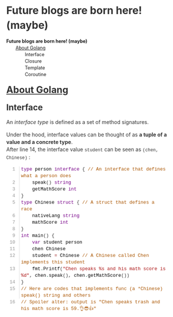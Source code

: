 <!doctype html>
<html>
<head>
<meta charset='UTF-8'><meta name='viewport' content='width=device-width initial-scale=1'>
<title>notes</title><style type='text/css'>html {overflow-x: initial !important;}:root { --bg-color:#ffffff; --text-color:#333333; --select-text-bg-color:#B5D6FC; --select-text-font-color:auto; --monospace:"Lucida Console",Consolas,"Courier",monospace; }
html { font-size: 14px; background-color: var(--bg-color); color: var(--text-color); font-family: "Helvetica Neue", Helvetica, Arial, sans-serif; -webkit-font-smoothing: antialiased; }
body { margin: 0px; padding: 0px; height: auto; bottom: 0px; top: 0px; left: 0px; right: 0px; font-size: 1rem; line-height: 1.42857; overflow-x: hidden; background: inherit; tab-size: 4; }
iframe { margin: auto; }
a.url { word-break: break-all; }
a:active, a:hover { outline: 0px; }
.in-text-selection, ::selection { text-shadow: none; background: var(--select-text-bg-color); color: var(--select-text-font-color); }
#write { margin: 0px auto; height: auto; width: inherit; word-break: normal; overflow-wrap: break-word; position: relative; white-space: normal; overflow-x: visible; padding-top: 40px; }
#write.first-line-indent p { text-indent: 2em; }
#write.first-line-indent li p, #write.first-line-indent p * { text-indent: 0px; }
#write.first-line-indent li { margin-left: 2em; }
.for-image #write { padding-left: 8px; padding-right: 8px; }
body.typora-export { padding-left: 30px; padding-right: 30px; }
.typora-export .footnote-line, .typora-export li, .typora-export p { white-space: pre-wrap; }
@media screen and (max-width: 500px) {
  body.typora-export { padding-left: 0px; padding-right: 0px; }
  #write { padding-left: 20px; padding-right: 20px; }
  .CodeMirror-sizer { margin-left: 0px !important; }
  .CodeMirror-gutters { display: none !important; }
}
#write li > figure:last-child { margin-bottom: 0.5rem; }
#write ol, #write ul { position: relative; }
img { max-width: 100%; vertical-align: middle; }
button, input, select, textarea { color: inherit; font: inherit; }
input[type="checkbox"], input[type="radio"] { line-height: normal; padding: 0px; }
*, ::after, ::before { box-sizing: border-box; }
#write h1, #write h2, #write h3, #write h4, #write h5, #write h6, #write p, #write pre { width: inherit; }
#write h1, #write h2, #write h3, #write h4, #write h5, #write h6, #write p { position: relative; }
p { line-height: inherit; }
h1, h2, h3, h4, h5, h6 { break-after: avoid-page; break-inside: avoid; orphans: 4; }
p { orphans: 4; }
h1 { font-size: 2rem; }
h2 { font-size: 1.8rem; }
h3 { font-size: 1.6rem; }
h4 { font-size: 1.4rem; }
h5 { font-size: 1.2rem; }
h6 { font-size: 1rem; }
.md-math-block, .md-rawblock, h1, h2, h3, h4, h5, h6, p { margin-top: 1rem; margin-bottom: 1rem; }
.hidden { display: none; }
.md-blockmeta { color: rgb(204, 204, 204); font-weight: 700; font-style: italic; }
a { cursor: pointer; }
sup.md-footnote { padding: 2px 4px; background-color: rgba(238, 238, 238, 0.7); color: rgb(85, 85, 85); border-radius: 4px; cursor: pointer; }
sup.md-footnote a, sup.md-footnote a:hover { color: inherit; text-transform: inherit; text-decoration: inherit; }
#write input[type="checkbox"] { cursor: pointer; width: inherit; height: inherit; }
figure { overflow-x: auto; margin: 1.2em 0px; max-width: calc(100% + 16px); padding: 0px; }
figure > table { margin: 0px !important; }
tr { break-inside: avoid; break-after: auto; }
thead { display: table-header-group; }
table { border-collapse: collapse; border-spacing: 0px; width: 100%; overflow: auto; break-inside: auto; text-align: left; }
table.md-table td { min-width: 32px; }
.CodeMirror-gutters { border-right: 0px; background-color: inherit; }
.CodeMirror-linenumber { user-select: none; }
.CodeMirror { text-align: left; }
.CodeMirror-placeholder { opacity: 0.3; }
.CodeMirror pre { padding: 0px 4px; }
.CodeMirror-lines { padding: 0px; }
div.hr:focus { cursor: none; }
#write pre { white-space: pre-wrap; }
#write.fences-no-line-wrapping pre { white-space: pre; }
#write pre.ty-contain-cm { white-space: normal; }
.CodeMirror-gutters { margin-right: 4px; }
.md-fences { font-size: 0.9rem; display: block; break-inside: avoid; text-align: left; overflow: visible; white-space: pre; background: inherit; position: relative !important; }
.md-diagram-panel { width: 100%; margin-top: 10px; text-align: center; padding-top: 0px; padding-bottom: 8px; overflow-x: auto; }
#write .md-fences.mock-cm { white-space: pre-wrap; }
.md-fences.md-fences-with-lineno { padding-left: 0px; }
#write.fences-no-line-wrapping .md-fences.mock-cm { white-space: pre; overflow-x: auto; }
.md-fences.mock-cm.md-fences-with-lineno { padding-left: 8px; }
.CodeMirror-line, twitterwidget { break-inside: avoid; }
.footnotes { opacity: 0.8; font-size: 0.9rem; margin-top: 1em; margin-bottom: 1em; }
.footnotes + .footnotes { margin-top: 0px; }
.md-reset { margin: 0px; padding: 0px; border: 0px; outline: 0px; vertical-align: top; background: 0px 0px; text-decoration: none; text-shadow: none; float: none; position: static; width: auto; height: auto; white-space: nowrap; cursor: inherit; -webkit-tap-highlight-color: transparent; line-height: normal; font-weight: 400; text-align: left; box-sizing: content-box; direction: ltr; }
li div { padding-top: 0px; }
blockquote { margin: 1rem 0px; }
li .mathjax-block, li p { margin: 0.5rem 0px; }
li { margin: 0px; position: relative; }
blockquote > :last-child { margin-bottom: 0px; }
blockquote > :first-child, li > :first-child { margin-top: 0px; }
.footnotes-area { color: rgb(136, 136, 136); margin-top: 0.714rem; padding-bottom: 0.143rem; white-space: normal; }
#write .footnote-line { white-space: pre-wrap; }
@media print {
  body, html { border: 1px solid transparent; height: 99%; break-after: avoid; break-before: avoid; font-variant-ligatures: no-common-ligatures; }
  #write { margin-top: 0px; padding-top: 0px; border-color: transparent !important; }
  .typora-export * { -webkit-print-color-adjust: exact; }
  html.blink-to-pdf { font-size: 13px; }
  .typora-export #write { padding-left: 32px; padding-right: 32px; padding-bottom: 0px; break-after: avoid; }
  .typora-export #write::after { height: 0px; }
}
.footnote-line { margin-top: 0.714em; font-size: 0.7em; }
a img, img a { cursor: pointer; }
pre.md-meta-block { font-size: 0.8rem; min-height: 0.8rem; white-space: pre-wrap; background: rgb(204, 204, 204); display: block; overflow-x: hidden; }
p > .md-image:only-child:not(.md-img-error) img, p > img:only-child { display: block; margin: auto; }
#write.first-line-indent p > .md-image:only-child:not(.md-img-error) img { left: -2em; position: relative; }
p > .md-image:only-child { display: inline-block; width: 100%; }
#write .MathJax_Display { margin: 0.8em 0px 0px; }
.md-math-block { width: 100%; }
.md-math-block:not(:empty)::after { display: none; }
[contenteditable="true"]:active, [contenteditable="true"]:focus, [contenteditable="false"]:active, [contenteditable="false"]:focus { outline: 0px; box-shadow: none; }
.md-task-list-item { position: relative; list-style-type: none; }
.task-list-item.md-task-list-item { padding-left: 0px; }
.md-task-list-item > input { position: absolute; top: 0px; left: 0px; margin-left: -1.2em; margin-top: calc(1em - 10px); border: none; }
.math { font-size: 1rem; }
.md-toc { min-height: 3.58rem; position: relative; font-size: 0.9rem; border-radius: 10px; }
.md-toc-content { position: relative; margin-left: 0px; }
.md-toc-content::after, .md-toc::after { display: none; }
.md-toc-item { display: block; color: rgb(65, 131, 196); }
.md-toc-item a { text-decoration: none; }
.md-toc-inner:hover { text-decoration: underline; }
.md-toc-inner { display: inline-block; cursor: pointer; }
.md-toc-h1 .md-toc-inner { margin-left: 0px; font-weight: 700; }
.md-toc-h2 .md-toc-inner { margin-left: 2em; }
.md-toc-h3 .md-toc-inner { margin-left: 4em; }
.md-toc-h4 .md-toc-inner { margin-left: 6em; }
.md-toc-h5 .md-toc-inner { margin-left: 8em; }
.md-toc-h6 .md-toc-inner { margin-left: 10em; }
@media screen and (max-width: 48em) {
  .md-toc-h3 .md-toc-inner { margin-left: 3.5em; }
  .md-toc-h4 .md-toc-inner { margin-left: 5em; }
  .md-toc-h5 .md-toc-inner { margin-left: 6.5em; }
  .md-toc-h6 .md-toc-inner { margin-left: 8em; }
}
a.md-toc-inner { font-size: inherit; font-style: inherit; font-weight: inherit; line-height: inherit; }
.footnote-line a:not(.reversefootnote) { color: inherit; }
.md-attr { display: none; }
.md-fn-count::after { content: "."; }
code, pre, samp, tt { font-family: var(--monospace); }
kbd { margin: 0px 0.1em; padding: 0.1em 0.6em; font-size: 0.8em; color: rgb(36, 39, 41); background: rgb(255, 255, 255); border: 1px solid rgb(173, 179, 185); border-radius: 3px; box-shadow: rgba(12, 13, 14, 0.2) 0px 1px 0px, rgb(255, 255, 255) 0px 0px 0px 2px inset; white-space: nowrap; vertical-align: middle; }
.md-comment { color: rgb(162, 127, 3); opacity: 0.8; font-family: var(--monospace); }
code { text-align: left; vertical-align: initial; }
a.md-print-anchor { white-space: pre !important; border-width: initial !important; border-style: none !important; border-color: initial !important; display: inline-block !important; position: absolute !important; width: 1px !important; right: 0px !important; outline: 0px !important; background: 0px 0px !important; text-decoration: initial !important; text-shadow: initial !important; }
.md-inline-math .MathJax_SVG .noError { display: none !important; }
.html-for-mac .inline-math-svg .MathJax_SVG { vertical-align: 0.2px; }
.md-math-block .MathJax_SVG_Display { text-align: center; margin: 0px; position: relative; text-indent: 0px; max-width: none; max-height: none; min-height: 0px; min-width: 100%; width: auto; overflow-y: hidden; display: block !important; }
.MathJax_SVG_Display, .md-inline-math .MathJax_SVG_Display { width: auto; margin: inherit; display: inline-block !important; }
.MathJax_SVG .MJX-monospace { font-family: var(--monospace); }
.MathJax_SVG .MJX-sans-serif { font-family: sans-serif; }
.MathJax_SVG { display: inline; font-style: normal; font-weight: 400; line-height: normal; zoom: 90%; text-indent: 0px; text-align: left; text-transform: none; letter-spacing: normal; word-spacing: normal; overflow-wrap: normal; white-space: nowrap; float: none; direction: ltr; max-width: none; max-height: none; min-width: 0px; min-height: 0px; border: 0px; padding: 0px; margin: 0px; }
.MathJax_SVG * { transition: none 0s ease 0s; }
.MathJax_SVG_Display svg { vertical-align: middle !important; margin-bottom: 0px !important; margin-top: 0px !important; }
.os-windows.monocolor-emoji .md-emoji { font-family: "Segoe UI Symbol", sans-serif; }
.md-diagram-panel > svg { max-width: 100%; }
[lang="flow"] svg, [lang="mermaid"] svg { max-width: 100%; height: auto; }
[lang="mermaid"] .node text { font-size: 1rem; }
table tr th { border-bottom: 0px; }
video { max-width: 100%; display: block; margin: 0px auto; }
iframe { max-width: 100%; width: 100%; border: none; }
.highlight td, .highlight tr { border: 0px; }
svg[id^="mermaidChart"] { line-height: 1em; }
mark { background: rgb(255, 255, 0); color: rgb(0, 0, 0); }
.md-html-inline .md-plain, .md-html-inline strong, mark .md-inline-math, mark strong { color: inherit; }
mark .md-meta { color: rgb(0, 0, 0); opacity: 0.3 !important; }


.CodeMirror { height: auto; }
.CodeMirror.cm-s-inner { background: inherit; }
.CodeMirror-scroll { overflow: auto hidden; z-index: 3; }
.CodeMirror-gutter-filler, .CodeMirror-scrollbar-filler { background-color: rgb(255, 255, 255); }
.CodeMirror-gutters { border-right: 1px solid rgb(221, 221, 221); background: inherit; white-space: nowrap; }
.CodeMirror-linenumber { padding: 0px 3px 0px 5px; text-align: right; color: rgb(153, 153, 153); }
.cm-s-inner .cm-keyword { color: rgb(119, 0, 136); }
.cm-s-inner .cm-atom, .cm-s-inner.cm-atom { color: rgb(34, 17, 153); }
.cm-s-inner .cm-number { color: rgb(17, 102, 68); }
.cm-s-inner .cm-def { color: rgb(0, 0, 255); }
.cm-s-inner .cm-variable { color: rgb(0, 0, 0); }
.cm-s-inner .cm-variable-2 { color: rgb(0, 85, 170); }
.cm-s-inner .cm-variable-3 { color: rgb(0, 136, 85); }
.cm-s-inner .cm-string { color: rgb(170, 17, 17); }
.cm-s-inner .cm-property { color: rgb(0, 0, 0); }
.cm-s-inner .cm-operator { color: rgb(152, 26, 26); }
.cm-s-inner .cm-comment, .cm-s-inner.cm-comment { color: rgb(170, 85, 0); }
.cm-s-inner .cm-string-2 { color: rgb(255, 85, 0); }
.cm-s-inner .cm-meta { color: rgb(85, 85, 85); }
.cm-s-inner .cm-qualifier { color: rgb(85, 85, 85); }
.cm-s-inner .cm-builtin { color: rgb(51, 0, 170); }
.cm-s-inner .cm-bracket { color: rgb(153, 153, 119); }
.cm-s-inner .cm-tag { color: rgb(17, 119, 0); }
.cm-s-inner .cm-attribute { color: rgb(0, 0, 204); }
.cm-s-inner .cm-header, .cm-s-inner.cm-header { color: rgb(0, 0, 255); }
.cm-s-inner .cm-quote, .cm-s-inner.cm-quote { color: rgb(0, 153, 0); }
.cm-s-inner .cm-hr, .cm-s-inner.cm-hr { color: rgb(153, 153, 153); }
.cm-s-inner .cm-link, .cm-s-inner.cm-link { color: rgb(0, 0, 204); }
.cm-negative { color: rgb(221, 68, 68); }
.cm-positive { color: rgb(34, 153, 34); }
.cm-header, .cm-strong { font-weight: 700; }
.cm-del { text-decoration: line-through; }
.cm-em { font-style: italic; }
.cm-link { text-decoration: underline; }
.cm-error { color: red; }
.cm-invalidchar { color: red; }
.cm-constant { color: rgb(38, 139, 210); }
.cm-defined { color: rgb(181, 137, 0); }
div.CodeMirror span.CodeMirror-matchingbracket { color: rgb(0, 255, 0); }
div.CodeMirror span.CodeMirror-nonmatchingbracket { color: rgb(255, 34, 34); }
.cm-s-inner .CodeMirror-activeline-background { background: inherit; }
.CodeMirror { position: relative; overflow: hidden; }
.CodeMirror-scroll { height: 100%; outline: 0px; position: relative; box-sizing: content-box; background: inherit; }
.CodeMirror-sizer { position: relative; }
.CodeMirror-gutter-filler, .CodeMirror-hscrollbar, .CodeMirror-scrollbar-filler, .CodeMirror-vscrollbar { position: absolute; z-index: 6; display: none; }
.CodeMirror-vscrollbar { right: 0px; top: 0px; overflow: hidden; }
.CodeMirror-hscrollbar { bottom: 0px; left: 0px; overflow: hidden; }
.CodeMirror-scrollbar-filler { right: 0px; bottom: 0px; }
.CodeMirror-gutter-filler { left: 0px; bottom: 0px; }
.CodeMirror-gutters { position: absolute; left: 0px; top: 0px; padding-bottom: 30px; z-index: 3; }
.CodeMirror-gutter { white-space: normal; height: 100%; box-sizing: content-box; padding-bottom: 30px; margin-bottom: -32px; display: inline-block; }
.CodeMirror-gutter-wrapper { position: absolute; z-index: 4; background: 0px 0px !important; border: none !important; }
.CodeMirror-gutter-background { position: absolute; top: 0px; bottom: 0px; z-index: 4; }
.CodeMirror-gutter-elt { position: absolute; cursor: default; z-index: 4; }
.CodeMirror-lines { cursor: text; }
.CodeMirror pre { border-radius: 0px; border-width: 0px; background: 0px 0px; font-family: inherit; font-size: inherit; margin: 0px; white-space: pre; overflow-wrap: normal; color: inherit; z-index: 2; position: relative; overflow: visible; }
.CodeMirror-wrap pre { overflow-wrap: break-word; white-space: pre-wrap; word-break: normal; }
.CodeMirror-code pre { border-right: 30px solid transparent; width: fit-content; }
.CodeMirror-wrap .CodeMirror-code pre { border-right: none; width: auto; }
.CodeMirror-linebackground { position: absolute; left: 0px; right: 0px; top: 0px; bottom: 0px; z-index: 0; }
.CodeMirror-linewidget { position: relative; z-index: 2; overflow: auto; }
.CodeMirror-wrap .CodeMirror-scroll { overflow-x: hidden; }
.CodeMirror-measure { position: absolute; width: 100%; height: 0px; overflow: hidden; visibility: hidden; }
.CodeMirror-measure pre { position: static; }
.CodeMirror div.CodeMirror-cursor { position: absolute; visibility: hidden; border-right: none; width: 0px; }
.CodeMirror div.CodeMirror-cursor { visibility: hidden; }
.CodeMirror-focused div.CodeMirror-cursor { visibility: inherit; }
.cm-searching { background: rgba(255, 255, 0, 0.4); }
@media print {
  .CodeMirror div.CodeMirror-cursor { visibility: hidden; }
}


/**
 * NexT for Typora
 * Brought to you by Bill Chen || https://github.com/BillChen2K/typora-theme-next
 *
 * - Want code ligatures for JetBrains Mono?
 * - Search for `font-variant-ligatures: none;` and comment that line.
 *
 * - Want to change the font size in exported pdf?
 * - Change the variable `--export-font-size` below.
 **/

.md-rawblock-control:not(.md-rawblock-tooltip) {
    background: #555;
    color: #fff;
}

.md-rawblock-on-edit>.md-rawblock-tooltip,
.md-rawblock:hover>.md-rawblock-container,
.md-rawblock:hover>.md-rawblock-tooltip {
    background: #555;
    color: #fff;
}

:root {
    --base-font-size: 16px;
    --highlight-color: rgb(0, 200, 200);
    --text-color: #DDD;
    --headings-color: #DDD;
    --export-font-size: 13px;
    --bg-color: #333;
    --bg-highlight: #282828;
    --bg-dark: #222;
    --border-dark: #555;
    --select-text-bg-color: #111;
    --select-text-font-color: #ddd;
    --item-hover-bg-color: #333;
}


/* code color
 This part cames from Vue Dark */

.cm-s-inner .cm-keyword {
    color: #bb7fc3
}

.cm-s-inner .cm-atom,
.cm-s-inner.cm-atom {
    color: #9088cc
}

.cm-s-inner .cm-number {
    color: #88b2a1
}

.cm-s-inner .cm-def {
    color: #7f7fff
}

.cm-s-inner .cm-variable {
    color: #efefef
}

.cm-s-inner .cm-variable-2 {
    color: #7faad4
}

.cm-s-inner .cm-variable-3 {
    color: #7fc3aa
}

.cm-s-inner .cm-string {
    color: #d48888
}

.cm-s-inner .cm-property {
    color: #efefef
}

.cm-s-inner .cm-operator {
    color: #cb8c8c
}

.cm-s-inner .cm-comment,
.cm-s-inner.cm-comment {
    color: hsl(0, 0%, 35%)
}

.cm-s-inner .cm-string-2 {
    color: #ffaa7f
}

.cm-s-inner .cm-meta {
    color: hsl(0, 0%, 33%)
}

.cm-s-inner .cm-qualifier {
    color: hsl(0, 0%, 33%)
}

.cm-s-inner .cm-builtin {
    color: #997fd4
}

.cm-s-inner .cm-bracket {
    color: #ccccbb
}

.cm-s-inner .cm-tag {
    color: #88bb7f
}

.cm-s-inner .cm-attribute {
    color: #7f7fe5
}

.cm-s-inner .cm-header,
.cm-s-inner.cm-header {
    color: #7f7fff
}

.cm-s-inner .cm-quote,
.cm-s-inner.cm-quote {
    color: #7fcc7f
}

.cm-s-inner .cm-hr,
.cm-s-inner.cm-hr {
    color: hsl(0, 0%, 60%)
}

.cm-s-inner .cm-link,
.cm-s-inner.cm-link {
    color: #7f7fe5
}

.cm-negative {
    color: #eea1a1
}

.cm-positive {
    color: #90cc90
}

.cm-header,
.cm-strong {
    font-weight: 700
}

.cm-error {
    color: #ff7f7f
}

.cm-invalidchar {
    color: #ff7f7f
}

.cm-constant {
    color: #42b983
}

.cm-defined {
    color: #dac37f
}

div.CodeMirror span.CodeMirror-matchingbracket {
    color: #7fff7f
}

div.CodeMirror span.CodeMirror-nonmatchingbracket {
    color: #ff9090
}

.cm-s-typora-default .cm-code, .cm-s-typora-default .cm-comment{
    color: #8398f1;
}

.cm-s-typora-default .CodeMirror-activeline-background {

    background-color: var(--bg-highlight);
    box-shadow: 0 2px 2px 0 rgba(0, 0, 0, 0.12), 0 3px 1px -2px rgba(0, 0, 0, 0.06), 0 1px 5px 0 rgba(0, 0, 0, 0.12), 0 -1px 0.5px 0 rgba(0, 0, 0, 0.09);
}

* {
    /* Disable ligatures */
    font-variant-ligatures: none;
}


/* latin-ext */

/* latin */

/* latin-ext */

/* latin */

/* latin-ext */

/* latin */

/* latin-ext */

/* latin */

/* latin-ext */

/* latin */

/* latin-ext */

/* latin */

/* *::selection {
    background: #111;
    color: #DDD;
} */

html,
body,
#write {
    color: var(--text-color);
    font-size: var(--base-font-size);
    background: #333;
    font-family: Overpass, "GlowSansSC", "Helvetica Neue", "pingfang sc", "microsoft yahei", sans-serif;
    font-weight: 400;
    line-height: 1.15;
    -webkit-text-size-adjust: 100%;
    /* letter-spacing: -0.5px; */
}

h1,
h2,
h3,
h4,
h5,
h6 {
    color: var(--headings-color);
    font-weight: 700;
    line-height: 1.5;
    margin: 20px 0 15px
}

.CodeMirror pre {
    font-family: 'JetBrains Mono';
    font-size: 0.95em;
    line-height: 1.65em;
}

#write {
    max-width: 914px;
    text-align: justify;
}

#write>h1:first-child {
    margin-top: 1.75rem;
}

#write>h2:first-child {
    margin-top: 1.5rem;
}

#write>h3:first-child {
    margin-top: 1rem;
}

#write>h4:first-child {
    margin-top: 0.5rem;
}

h1 {
    font-size: 2.5em
}

h2 {
    font-size: 1.75 em
}

h3 {
    font-size: 1.45em
}

h4 {
    font-size: 1.25em
}

h5 {
    font-size: 1.1em
}

h6 {
    font-size: 1em;
    font-weight: bold
}

#write code {
    color: var(--highlight-color);
}

p {
    color: var(--text-color);
    line-height: 1.75rem;
    margin: 0 0 7.5px;
}

#write ul {
    line-height: 1.75rem;
    margin-block-start: 0.6em;
    margin-block-end: 0.6em;
}

#write ol li {
    line-height: 1.75rem;
    margin-block-start: 0.6em;
    margin-block-end: 0.6em;
}

u {
    text-decoration: none;
    border-bottom: 1px solid #999;
}

#write>h3.md-focus:before {
    left: -1.875rem;
    top: 0.5rem;
    padding: 2px;
}

#write>h4.md-focus:before {
    left: -1.875rem;
    top: 0.3125rem;
    padding: 2px;
}

#write>h5.md-focus:before {
    left: -1.875rem;
    top: 0.25rem;
    padding: 2px;
}

#write>h6.md-focus:before {
    left: -1.875rem;
    top: .125rem;
    padding: 2px;
}

@media screen and (max-width: 48em) {
    blockquote {
        margin-left: 1rem;
        margin-right: 0;
        padding: 0.5em;
    }
    /* .h1,
    h1 {
        font-size: 2.827rem;
    }
    .h2,
    h2 {
        font-size: 1.999rem;
    }
    .h3,
    h3 {
        font-size: 1.413rem;
    }
    .h4,
    h4 {
        font-size: 1.250rem;
    }
    .h5,
    h5 {
        font-size: 1.150rem;
    }
    .h6,
    h6 {
        font-size: 1rem;
    } */
}

a .md-def-url {
    color: #262a30;
}

a {
    color: var(--highlight-color);
    text-decoration: none;
    font-weight: bold;
    transition-duration: 0.5s;
}

a:hover {
    text-decoration: underline;
}

table {
    border-collapse: collapse;
    border-spacing: 0;
    font-size: 1em;
    margin: 0 0 20px;
    width: 100%;
}

table tr:nth-child(2n - 1),
thead {
    background-color: var(--bg-highlight);
}

tbody tr:hover {
    background: var(--bg-color)
}

caption,
td,
th {
    font-weight: 400;
    padding: 8px;
    text-align: left;
    vertical-align: middle;
}

td,
th {
    border: 1px solid #555;
}

table tr th {
    border-bottom: 3px solid #555;
    font-weight: 700;
    padding-bottom: 10px;
    background-color: var(--bg-color);
}

td {
    border-bottom-width: 1px
}


/* Inline Code */

code,
.md-fences {
    background: var(--bg-dark);
    border-radius: 3px;
    color: var(--text-color);
    padding: 2px 4px;
    overflow-wrap: break-word;
    word-wrap: break-word;
    font-family: 'JetBrains Mono';
    font-size: 0.935em;
}


/* Code Blocks */

.md-fences {
    margin: 0 0 20px;
    font-size: 0.9em;
    line-height: 1.5em;
    padding: 0.4em 1em;
    padding-top: 0.4em;
    box-shadow: 0 2px 2px 0 rgba(0, 0, 0, 0.12), 0 3px 1px -2px rgba(0, 0, 0, 0.06), 0 1px 5px 0 rgba(0, 0, 0, 0.12), 0 -1px 0.5px 0 rgba(0, 0, 0, 0.09);
}

.task-list {
    padding-left: 0;
}

.task-list-item {
    padding-left: 2rem;
}

.task-list-item input {
    top: 3px;
}

.task-list-item input {
    outline: none;
    margin-bottom: 0.5em;
}

.task-list-item input::before {
    content: "";
    display: inline-block;
    width: 1rem;
    height: 1rem;
    vertical-align: middle;
    text-align: center;
    border: 1px solid #ddd;
    background-color: var(--bg-dark);
    margin-left: -0.1rem;
    margin-right: 0.1rem;
    margin-top: -0.9rem;
}

.task-list-item input:checked::before {
    padding-left: 0.125em;
    content: '✔';
    color: #ddd;
    /*◘*/
    font-size: 0.8125rem;
    line-height: 0.9375rem;
    margin-top: -0.9rem;
}


/* Chrome 29+ */

@media screen and (-webkit-min-device-pixel-ratio:0) and (min-resolution:.001dpcm) {
    .task-list-item input:before {
        margin-top: -0.2rem;
    }
    .task-list-item input:checked:before,
    .task-list-item input[checked]:before {
        margin-top: -0.2rem;
    }
}

blockquote {
    border-left: 4px solid #ddd;
    margin: 0;
    margin-bottom: 10px;
    margin-top: 10px;
    padding: 0 15px
}

blockquote p {
    color: #aaa;
}

blockquote cite::before {
    content: '-';
    padding: 0 5px
}

#write pre.md-meta-block {
    padding: 1rem;
    font-size: 85%;
    line-height: 1.45;
    background-color: var(--bg-dark);
    border: 0;
    border-radius: 3px;
    color: hsl(0, 0%, 53%);
    margin-top: 0 !important;
    margin-bottom: 2em;
    font-size: 0.8em;
    line-height: 1.5em;
    font-family: 'JetBrains Mono';
    box-shadow: 0 2px 2px 0 rgba(0, 0, 0, 0.12), 0 3px 1px -2px rgba(0, 0, 0, 0.06), 0 1px 5px 0 rgba(0, 0, 0, 0.12), 0 -1px 0.5px 0 rgba(0, 0, 0, 0.09);
}

.MathJax_Display {
    font-size: 0.9em;
    margin-top: 0.5em;
    margin-bottom: 0;
}

p.mathjax-block,
.mathjax-block {
    padding-bottom: 0;
}

.mathjax-block>.code-tooltip {
    bottom: 5px;
    box-shadow: none;
}

.md-image>.md-meta {
    padding-left: 0.5em;
    padding-right: 0.5em;
}

.md-image>img {
    margin-top: 2px;
}

.md-image>.md-meta:first-of-type:before {
    padding-left: 4px;
}

#typora-source {
    color: #aaa;
}


/** ui for windows **/


#md-searchpanel {
    border-bottom: 1px solid #ccc;
}

#md-searchpanel .btn {
    border: 1px solid #ccc;
}

#md-notification:before {
    top: 14px;
}

#md-notification {
    background: var(--bg-highlight);
}

.megamenu-menu-panel .btn {
    border: 1px solid #ccc;
}

#write>h3.md-focus:before {
    left: -1.5625rem;
    top: .375rem;
}

#write>h4.md-focus:before {
    left: -1.5625rem;
    top: .285714286rem;
}

#write>h5.md-focus:before {
    left: -1.5625rem;
    top: .285714286rem;
}

#write>h6.md-focus:before {
    left: -1.5625rem;
    top: .285714286rem;
}

.md-image>.md-meta {
    border-radius: 3px;
    padding: 2px 0 0 4px;
    font-size: 0.9em;
    color: inherit;
}

.md-tag {
    color: inherit;
}

.md-toc {
    margin-top: 20px;
    padding-bottom: 5px;
}

.sidebar-tabs {
    border-bottom: none;
}

#typora-sidebar {
    background-color: #282828;
}

#typora-quick-open {
    border: 1px solid #ddd;
    background-color: #f8f8f8;
}

#typora-quick-open-item {
    background-color: #FAFAFA;
    border-color: #FEFEFE #e5e5e5 #e5e5e5 #eee;
    border-style: solid;
    border-width: 1px;
}

#md-notification:before {
    top: 10px;
}


/** focus mode */

.on-focus-mode blockquote {
    border-left-color: rgba(85, 85, 85, 0.12);
}

.file-node-content:hover .file-node-icon,
.file-node-content:hover .file-node-open-state {
    visibility: visible;
}

.md-lang {
    color: #b4654d;
}

.html-for-mac .context-menu {
    --item-hover-bg-color: #E6F0FE;
}

.file-tree-node {
    margin-top: 8px;
    margin-bottom: 8px;
}

.file-node-title {
    padding-top: 2px;
}

.outline-item {
    padding-top: 5px;
    padding-bottom: 5px;
    cursor: pointer;
}

/* Search panel & UI */


#md-searchpanel input {
    box-shadow: none;
}


#md-searchpanel .btn {
    border: none;
}


.modal-content {
    border-color: #aaa;
}

.searchpanel-search-option-btn {
    border-color: #aaa;
    border-radius: 0;
}

.modal-dialog .btn {
    background: #222;
    border-width: 2px;
    border-color: #222;
    border-radius: 0;
    color: #fff;
    display: inline-block;
    font-size: .875em;
    line-height: 2rem;
    padding: 0 20px;
    margin: 5px;
    text-decoration: none;
    transition-delay: 0s;
    transition-duration: .2s;
    transition-timing-function: ease-in-out
}

.modal-dialog .btn:hover {
    background: #eee;
    border-color: #222;
    color: #222;
}


/* Printing issue */

.typora-export * {
    -webkit-print-color-adjust: exact;
}

.typora-export p {
    font-size: var(--export-font-size) !important;
}

.typora-export li {
    font-size: var(--export-font-size);
    line-height: 2rem;
}

.typora-export #write {
    font-size: var(--export-font-size) !important;
}

table,
pre {
    page-break-inside: avoid;
}

pre {
    word-wrap: break-word;
}

.file-tree-node.active .file-node-background {
    background-color: #333;
}

.file-list-item.active {
    background-color: #333;
}

.file-list-item {
    border-color: #555;
}

.sidebar-footer {
    border-top-color: #555
}

.CodeMirror-gutters {
    border-right-color: #555;
}


hr {
    background-image: repeating-linear-gradient(-45deg, #ddd, #ddd 4px, transparent 4px, transparent 8px);
    border: 0;
    height: 3px;
    margin: 40px 0
}

.megamenu-content,
.megamenu-opened header {
    background: var(--bg-color);
}

.megamenu-menu-panel h2,
.megamenu-menu-panel h1,
.long-btn {
    color: inherit;
}

.megamenu-menu-panel input[type='text'] {
    background: inherit;
    border: 0;
    border-bottom: 1px solid;
}

#recent-file-panel-action-btn {
    background: inherit;
    border: 1px grey solid;
}

.megamenu-menu-panel .dropdown-menu>li>a {
    color: inherit;
    background-color: #2F353A;
    text-decoration: none;
}

.megamenu-menu-panel table td:nth-child(1) {
    color: inherit;
    font-weight: bold;
}

.megamenu-menu-panel tbody tr:hover td:nth-child(1) {
    color: white;
}


.megamenu-menu {
    background-color: var(--bg-dark);
}

.megamenu-menu-list:not(.saved) li a:hover, .megamenu-menu-list li a.active {
    background-color: var(--bg-color);

}

#recent-file-panel tbody tr:nth-child(2n - 1){
    background-color: var(--bg-highlight)
}

.ty-preferences {
    transition-duration: 0.3s;
}


.ty-preferences .btn-default {
    background: transparent;
}
.ty-preferences .btn-default:hover {
    background: #555 !important
}

.ty-preferences select {
    border: 1px solid #222;
    height: 21px;
}

.ty-preferences .nav-group-item.active {
    background: var(--bg-dark);
    border-radius: 0;
}

.ty-preferences .nav-group-item {
    background: var(--bg-dark);
    border-radius: 0;
}

.ty-preferences input[type="search"] {
    border-color: #333;
    background: #333;
    line-height: 22px;
    color: white;
}

.ty-preferences input[type="search"]:focus {
    box-shadow: none;
}/**
 * NexT for Typora
 * Brought to you by Bill Chen || https://github.com/BillChen2K/typora-theme-next
 *
 * - Want code ligatures for JetBrains Mono?
 * - Search for `font-variant-ligatures: none;` and comment that line.
 *
 **/

@import "";
* {
    /* Disable ligatures */
    font-variant-ligatures: none;
}


/* Helvetica Neue */

html,
body,
#write {
    font-family: HelveticaN, "GlowSansSC", "Helvetica Neue", "pingfang sc", "microsoft yahei", sans-serif;
}

p {
    color: var(--text-color);
    line-height: 1.55rem;
    margin: 0 0 12.5px;
}

.task-list-item input::before {
    content: "";
    display: inline-block;
    width: 1rem;
    height: 1rem;
    vertical-align: middle;
    text-align: center;
    border: 1px solid gray;
    background-color: #fdfdfd;
    margin-left: -0.1rem;
    margin-right: 0.1rem;
    margin-top: -0.9rem;
}

.task-list-item input:checked::before {
    padding-left: 0.125em;
    content: '✔';
    /*◘*/
    font-size: 0.8125rem;
    line-height: 0.9375rem;
    margin-top: -0.5rem;
}


</style>
</head>
<body class='typora-export os-windows' >
<div  id='write'  class = 'is-node'><h1><a name="future-blogs-are-born-here-maybe" class="md-header-anchor"></a><span>Future blogs are born here! (maybe)</span></h1><div class='md-toc' mdtype='toc'><p class="md-toc-content" role="list"><span role="listitem" class="md-toc-item md-toc-h1" data-ref="n0"><a class="md-toc-inner" href="#future-blogs-are-born-here-maybe">Future blogs are born here! (maybe)</a></span><span role="listitem" class="md-toc-item md-toc-h2" data-ref="n3"><a class="md-toc-inner" href="#uabout-golangu"><u>About Golang</u></a></span><span role="listitem" class="md-toc-item md-toc-h3" data-ref="n4"><a class="md-toc-inner" href="#interface">Interface</a></span><span role="listitem" class="md-toc-item md-toc-h3" data-ref="n11"><a class="md-toc-inner" href="#closure">Closure</a></span><span role="listitem" class="md-toc-item md-toc-h3" data-ref="n13"><a class="md-toc-inner" href="#template">Template</a></span><span role="listitem" class="md-toc-item md-toc-h3" data-ref="n15"><a class="md-toc-inner" href="#coroutine">Coroutine</a></span></p></div><h2><a name="uabout-golangu" class="md-header-anchor"></a><u><span>About Golang</span></u></h2><h3><a name="interface" class="md-header-anchor"></a><span>Interface</span></h3><p><span>An </span><em><span>interface type</span></em><span> is defined as a set of method signatures.</span></p><p><span>Under the hood, interface values can be thought of as </span><strong><span>a tuple of a value and a concrete type</span></strong><span>.</span><br/><span>After line 14, the interface value </span><code>student</code><span> can be seen as </span><code>(chen, Chinese)</code><span> :</span></p><pre spellcheck="false" class="md-fences md-end-block md-fences-with-lineno ty-contain-cm modeLoaded" lang="go" style="break-inside: unset;"><div class="CodeMirror cm-s-inner CodeMirror-wrap" lang="go"><div style="overflow: hidden; position: relative; width: 3px; height: 0px; top: 0px; left: 40px;"><textarea autocorrect="off" autocapitalize="off" spellcheck="false" tabindex="0" style="position: absolute; bottom: -1em; padding: 0px; width: 1000px; height: 1em; outline: none;"></textarea></div><div class="CodeMirror-scrollbar-filler" cm-not-content="true"></div><div class="CodeMirror-gutter-filler" cm-not-content="true"></div><div class="CodeMirror-scroll" tabindex="-1"><div class="CodeMirror-sizer" style="margin-left: 36px; margin-bottom: 0px; border-right-width: 0px; padding-right: 0px; padding-bottom: 0px;"><div style="position: relative; top: 0px;"><div class="CodeMirror-lines" role="presentation"><div role="presentation" style="position: relative; outline: none;"><div class="CodeMirror-measure"><pre><span>xxxxxxxxxx</span></pre><div class="CodeMirror-linenumber CodeMirror-gutter-elt"><div>16</div></div></div><div class="CodeMirror-measure"></div><div style="position: relative; z-index: 1;"></div><div class="CodeMirror-code" role="presentation" style=""><div class="CodeMirror-activeline" style="position: relative;"><div class="CodeMirror-activeline-background CodeMirror-linebackground"></div><div class="CodeMirror-gutter-background CodeMirror-activeline-gutter" style="left: -36px; width: 36px;"></div><div class="CodeMirror-gutter-wrapper CodeMirror-activeline-gutter" style="left: -36px;"><div class="CodeMirror-linenumber CodeMirror-gutter-elt CodeMirror-linenumber-show" style="left: 0px; width: 27px;">1</div></div><pre class=" CodeMirror-line " role="presentation"><span role="presentation" style="padding-right: 0.1px;"><span class="cm-keyword">type</span> <span class="cm-variable">person</span> <span class="cm-keyword">interface</span> { <span class="cm-comment">// An interface that defines what a person does</span></span></pre></div><div style="position: relative;"><div class="CodeMirror-gutter-wrapper" style="left: -36px;"><div class="CodeMirror-linenumber CodeMirror-gutter-elt" style="left: 0px; width: 27px;">2</div></div><pre class=" CodeMirror-line " role="presentation"><span role="presentation" style="padding-right: 0.1px;"><span class="cm-tab" role="presentation" cm-text="	">    </span><span class="cm-variable">speak</span>() <span class="cm-keyword">string</span></span></pre></div><div style="position: relative;"><div class="CodeMirror-gutter-wrapper" style="left: -36px;"><div class="CodeMirror-linenumber CodeMirror-gutter-elt" style="left: 0px; width: 27px;">3</div></div><pre class=" CodeMirror-line " role="presentation"><span role="presentation" style="padding-right: 0.1px;"><span class="cm-tab" role="presentation" cm-text="	">    </span><span class="cm-variable">getMathScore</span> <span class="cm-keyword">int</span></span></pre></div><div style="position: relative;"><div class="CodeMirror-gutter-wrapper" style="left: -36px;"><div class="CodeMirror-linenumber CodeMirror-gutter-elt" style="left: 0px; width: 27px;">4</div></div><pre class=" CodeMirror-line " role="presentation"><span role="presentation" style="padding-right: 0.1px;">}</span></pre></div><div style="position: relative;"><div class="CodeMirror-gutter-wrapper" style="left: -36px;"><div class="CodeMirror-linenumber CodeMirror-gutter-elt" style="left: 0px; width: 27px;">5</div></div><pre class=" CodeMirror-line " role="presentation"><span role="presentation" style="padding-right: 0.1px;"><span class="cm-keyword">type</span> <span class="cm-variable">Chinese</span> <span class="cm-keyword">struct</span> { <span class="cm-comment">// A struct that defines a race</span></span></pre></div><div style="position: relative;" class=""><div class="CodeMirror-gutter-wrapper" style="left: -36px;"><div class="CodeMirror-linenumber CodeMirror-gutter-elt" style="left: 0px; width: 27px;">6</div></div><pre class=" CodeMirror-line " role="presentation"><span role="presentation" style="padding-right: 0.1px;"><span class="cm-tab" role="presentation" cm-text="	">    </span><span class="cm-variable">nativeLang</span> <span class="cm-keyword">string</span></span></pre></div><div style="position: relative;"><div class="CodeMirror-gutter-wrapper" style="left: -36px;"><div class="CodeMirror-linenumber CodeMirror-gutter-elt" style="left: 0px; width: 27px;">7</div></div><pre class=" CodeMirror-line " role="presentation"><span role="presentation" style="padding-right: 0.1px;"> &nbsp; &nbsp;<span class="cm-variable">mathScore</span> <span class="cm-keyword">int</span></span></pre></div><div style="position: relative;"><div class="CodeMirror-gutter-wrapper" style="left: -36px;"><div class="CodeMirror-linenumber CodeMirror-gutter-elt" style="left: 0px; width: 27px;">8</div></div><pre class=" CodeMirror-line " role="presentation"><span role="presentation" style="padding-right: 0.1px;">}</span></pre></div><div style="position: relative;"><div class="CodeMirror-gutter-wrapper" style="left: -36px;"><div class="CodeMirror-linenumber CodeMirror-gutter-elt" style="left: 0px; width: 27px;">9</div></div><pre class=" CodeMirror-line " role="presentation"><span role="presentation" style="padding-right: 0.1px;"><span class="cm-keyword">int</span> <span class="cm-variable">main</span>() {</span></pre></div><div style="position: relative;"><div class="CodeMirror-gutter-wrapper" style="left: -36px;"><div class="CodeMirror-linenumber CodeMirror-gutter-elt CodeMirror-linenumber-show" style="left: 0px; width: 27px;">10</div></div><pre class=" CodeMirror-line " role="presentation"><span role="presentation" style="padding-right: 0.1px;"> &nbsp; &nbsp;<span class="cm-keyword">var</span> <span class="cm-variable">student</span> <span class="cm-variable">person</span></span></pre></div><div style="position: relative;"><div class="CodeMirror-gutter-wrapper" style="left: -36px;"><div class="CodeMirror-linenumber CodeMirror-gutter-elt" style="left: 0px; width: 27px;">11</div></div><pre class=" CodeMirror-line " role="presentation"><span role="presentation" style="padding-right: 0.1px;"> &nbsp; &nbsp;<span class="cm-variable">chen</span> <span class="cm-variable">Chinese</span></span></pre></div><div style="position: relative;"><div class="CodeMirror-gutter-wrapper" style="left: -36px;"><div class="CodeMirror-linenumber CodeMirror-gutter-elt" style="left: 0px; width: 27px;">12</div></div><pre class=" CodeMirror-line " role="presentation"><span role="presentation" style="padding-right: 0.1px;"> &nbsp; &nbsp;<span class="cm-variable">student</span> <span class="cm-operator">=</span> <span class="cm-variable">Chinese</span> <span class="cm-comment">// A Chinese called Chen implements this student &nbsp; </span></span></pre></div><div style="position: relative;"><div class="CodeMirror-gutter-wrapper" style="left: -36px;"><div class="CodeMirror-linenumber CodeMirror-gutter-elt" style="left: 0px; width: 27px;">13</div></div><pre class=" CodeMirror-line " role="presentation"><span role="presentation" style="padding-right: 0.1px;"> &nbsp; &nbsp;<span class="cm-variable">fmt</span><span class="cm-number">.</span><span class="cm-variable">Printf</span>(<span class="cm-string">"Chen speaks %s and his math score is %d"</span>, <span class="cm-variable">chen</span><span class="cm-number">.</span><span class="cm-variable">speak</span>(), <span class="cm-variable">chen</span><span class="cm-number">.</span><span class="cm-variable">getMathScore</span>())</span></pre></div><div style="position: relative;"><div class="CodeMirror-gutter-wrapper" style="left: -36px;"><div class="CodeMirror-linenumber CodeMirror-gutter-elt" style="left: 0px; width: 27px;">14</div></div><pre class=" CodeMirror-line " role="presentation"><span role="presentation" style="padding-right: 0.1px;">}</span></pre></div><div style="position: relative;"><div class="CodeMirror-gutter-wrapper" style="left: -36px;"><div class="CodeMirror-linenumber CodeMirror-gutter-elt" style="left: 0px; width: 27px;">15</div></div><pre class=" CodeMirror-line " role="presentation"><span role="presentation" style="padding-right: 0.1px;"><span class="cm-comment">// Here are codes that implements func (a *Chinese) speak() string and others</span></span></pre></div><div style="position: relative;" class=""><div class="CodeMirror-gutter-wrapper" style="left: -36px;"><div class="CodeMirror-linenumber CodeMirror-gutter-elt CodeMirror-linenumber-show" style="left: 0px; width: 27px;">16</div></div><pre class=" CodeMirror-line " role="presentation"><span role="presentation" style="padding-right: 0.1px;"><span class="cm-comment">// Spoiler alter: output is "Chen speaks trash and his math score is 59.👌😎👍"</span></span></pre></div></div></div></div></div></div><div style="position: absolute; height: 0px; width: 1px; border-bottom: 0px solid transparent; top: 358px;"></div><div class="CodeMirror-gutters" style="height: 358px;"><div class="CodeMirror-gutter CodeMirror-linenumbers" style="width: 35px;"></div></div></div></div></pre><p><span>An </span><strong><span>empty interface</span></strong><span> may hold values of any type. Therefore it can hold values of any type!</span></p><pre spellcheck="false" class="md-fences md-end-block md-fences-with-lineno ty-contain-cm modeLoaded" lang="go"><div class="CodeMirror cm-s-inner CodeMirror-wrap" lang="go"><div style="overflow: hidden; position: relative; width: 3px; height: 0px; top: 0px; left: 30px;"><textarea autocorrect="off" autocapitalize="off" spellcheck="false" tabindex="0" style="position: absolute; bottom: -1em; padding: 0px; width: 1000px; height: 1em; outline: none;"></textarea></div><div class="CodeMirror-scrollbar-filler" cm-not-content="true"></div><div class="CodeMirror-gutter-filler" cm-not-content="true"></div><div class="CodeMirror-scroll" tabindex="-1"><div class="CodeMirror-sizer" style="margin-left: 26px; margin-bottom: 0px; border-right-width: 0px; padding-right: 0px; padding-bottom: 0px;"><div style="position: relative; top: 0px;"><div class="CodeMirror-lines" role="presentation"><div role="presentation" style="position: relative; outline: none;"><div class="CodeMirror-measure"><pre><span>xxxxxxxxxx</span></pre><div class="CodeMirror-linenumber CodeMirror-gutter-elt"><div>1</div></div></div><div class="CodeMirror-measure"></div><div style="position: relative; z-index: 1;"></div><div class="CodeMirror-code" role="presentation"><div class="CodeMirror-activeline" style="position: relative;"><div class="CodeMirror-activeline-background CodeMirror-linebackground"></div><div class="CodeMirror-gutter-background CodeMirror-activeline-gutter" style="left: -26px; width: 26px;"></div><div class="CodeMirror-gutter-wrapper CodeMirror-activeline-gutter" style="left: -26px;"><div class="CodeMirror-linenumber CodeMirror-gutter-elt CodeMirror-linenumber-show" style="left: 0px; width: 18px;">1</div></div><pre class=" CodeMirror-line " role="presentation"><span role="presentation" style="padding-right: 0.1px;"><span class="cm-keyword">func</span> <span class="cm-variable">Println</span>(<span class="cm-variable">a</span> <span class="cm-number">...</span><span class="cm-keyword">interface</span>{}) (<span class="cm-variable">n</span> <span class="cm-keyword">int</span>, <span class="cm-variable">err</span> <span class="cm-keyword">error</span>) <span class="cm-comment">// This thing holds any number and type of values. Damn!</span></span></pre></div></div></div></div></div></div><div style="position: absolute; height: 0px; width: 1px; border-bottom: 0px solid transparent; top: 44px;"></div><div class="CodeMirror-gutters" style="height: 44px;"><div class="CodeMirror-gutter CodeMirror-linenumbers" style="width: 25px;"></div></div></div></div></pre><h3><a name="closure" class="md-header-anchor"></a><span>Closure</span></h3><p><code>func</code><span> is also a first class citizen in Golang, and therefore </span><code>closure</code><span> is supported.</span></p><h3><a name="template" class="md-header-anchor"></a><span>Template</span></h3><p><span>Golang doesn&#39;t support template officially. There are some third-party package, however, can create the illusion of template. </span></p><h3><a name="coroutine" class="md-header-anchor"></a><span>Coroutine</span></h3><p><u><strong><span>Coroutine</span></strong></u><span> is like </span><code>thread</code><span> in user mode. Kernel doesn&#39;t know the existence of coroutines; It is the runtime (like in Golang) or generator (like in python) or something else that schedules them.</span></p><p><code>Goroutine</code><span> is scheduled by Golang runtime using resizable, bounded stacks . It switch a </span><code>Goroutine</code><span> when it blocks (during a blocking sys call for example). </span></p><p><code>Goroutine</code><span> is cheap. A few KB each in size typically. CPU overheads are also small.</span></p></div>
</body>
</html>